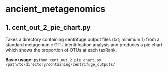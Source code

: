 # ancient_metagenomics

## 1. cent_out_2_pie_chart.py
Takes a directory containing centrifuge output files (txt; minimum 1) from a standard metagenomic OTU identification analysis and produces a pie chart which shows the proportion of OTUs at each taxRank.

**Basic usage:** `python cent_out_2_pie_chart.py /path/to/directory/containing/centrifuge_outputs/`
